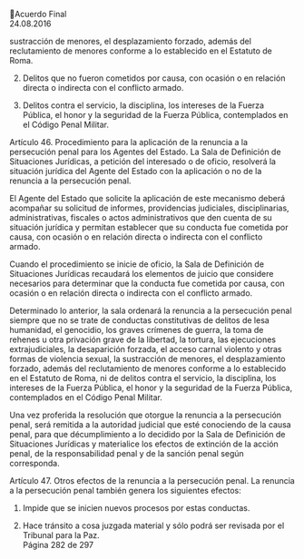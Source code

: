 Acuerdo Final  
24.08.2016 

sustracción  de  menores,  el  desplazamiento  forzado,  además  del  reclutamiento  de 
menores conforme a lo establecido en el Estatuto de Roma. 
 
2. Delitos que no fueron cometidos por causa, con ocasión o en relación directa o indirecta 
con el conflicto armado. 
 
3. Delitos  contra  el  servicio,  la  disciplina,  los  intereses  de  la  Fuerza  Pública,  el  honor  y  la 
seguridad de la Fuerza Pública, contemplados en el Código Penal Militar.   
 
Artículo 46. Procedimiento para la aplicación de la renuncia a la persecución penal para los 
Agentes del Estado. La Sala de Definición de Situaciones Jurídicas, a petición del interesado o de 
oficio, resolverá la situación jurídica del Agente del Estado con la aplicación o no de la renuncia a 
la persecución penal. 
 
El Agente del Estado que solicite la aplicación de este mecanismo deberá acompañar su solicitud 
de  informes,  providencias  judiciales,  disciplinarias,  administrativas,  fiscales  o  actos 
administrativos que den cuenta de su situación jurídica y permitan establecer que su conducta 
fue cometida por causa, con ocasión o en relación directa o indirecta con el conflicto armado. 
 
Cuando  el  procedimiento  se  inicie  de  oficio,  la  Sala  de  Definición  de  Situaciones  Jurídicas 
recaudará los elementos de juicio que considere necesarios para determinar que la conducta fue 
cometida por causa, con ocasión o en relación directa o indirecta con el conflicto armado. 
 
Determinado lo anterior, la sala ordenará la renuncia a la persecución penal siempre que no se 
trate de conductas constitutivas de delitos de lesa humanidad, el genocidio, los graves crímenes 
de guerra, la toma de rehenes u otra privación grave de la libertad, la tortura, las ejecuciones 
extrajudiciales,  la  desaparición  forzada,  el  acceso  carnal  violento  y  otras  formas  de  violencia 
sexual,  la  sustracción  de  menores,  el  desplazamiento  forzado,  además  del  reclutamiento  de 
menores conforme a lo establecido en el Estatuto de Roma, ni de delitos contra el servicio, la 
disciplina,  los  intereses  de  la  Fuerza  Pública,  el  honor  y  la  seguridad  de  la  Fuerza  Pública, 
contemplados en el Código Penal Militar.   
 
Una vez proferida la resolución que otorgue la renuncia a la persecución penal, será remitida a la 
autoridad judicial que esté conociendo de la causa penal, para que décumplimiento a lo decidido 
por la Sala de Definición de Situaciones Jurídicas y materialice los efectos de extinción de la acción 
penal, de la responsabilidad penal y de la sanción penal según corresponda.  
 
 
Artículo 47. Otros efectos de la renuncia a la persecución penal. La renuncia a la persecución 
penal también genera los siguientes efectos: 
 
1. Impide que se inicien nuevos procesos por estas conductas.  
 
2. Hace tránsito a cosa juzgada material y sólo podrá ser revisada por el Tribunal para la Paz.  
Página 282 de 297 
 

